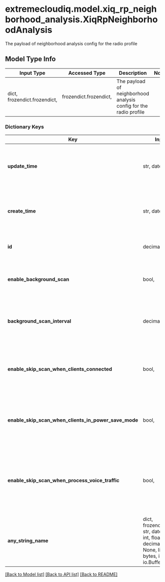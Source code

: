 # extremecloudiq.model.xiq_rp_neighborhood_analysis.XiqRpNeighborhoodAnalysis

The payload of neighborhood analysis config for the radio profile

## Model Type Info
Input Type | Accessed Type | Description | Notes
------------ | ------------- | ------------- | -------------
dict, frozendict.frozendict,  | frozendict.frozendict,  | The payload of neighborhood analysis config for the radio profile | 

### Dictionary Keys
Key | Input Type | Accessed Type | Description | Notes
------------ | ------------- | ------------- | ------------- | -------------
**update_time** | str, datetime,  | str,  | The last update time | value must conform to RFC-3339 date-time
**create_time** | str, datetime,  | str,  | The create time | value must conform to RFC-3339 date-time
**id** | decimal.Decimal, int,  | decimal.Decimal,  | The unique identifier | value must be a 64 bit integer
**enable_background_scan** | bool,  | BoolClass,  | Whether to enable background scanning of neighboring devices | [optional] 
**background_scan_interval** | decimal.Decimal, int,  | decimal.Decimal,  | The background scan interval from 1 up to 1440 minutes | [optional] value must be a 32 bit integer
**enable_skip_scan_when_clients_connected** | bool,  | BoolClass,  | Whether to enable skipping of background scan when devices have client connections | [optional] 
**enable_skip_scan_when_clients_in_power_save_mode** | bool,  | BoolClass,  | Whether to skipping of background scan when connected devices are in power save mode | [optional] 
**enable_skip_scan_when_process_voice_traffic** | bool,  | BoolClass,  | Whether to enable skipping of background scan when devices have network traffic with voice priority | [optional] 
**any_string_name** | dict, frozendict.frozendict, str, date, datetime, int, float, bool, decimal.Decimal, None, list, tuple, bytes, io.FileIO, io.BufferedReader | frozendict.frozendict, str, BoolClass, decimal.Decimal, NoneClass, tuple, bytes, FileIO | any string name can be used but the value must be the correct type | [optional]

[[Back to Model list]](../../README.md#documentation-for-models) [[Back to API list]](../../README.md#documentation-for-api-endpoints) [[Back to README]](../../README.md)

